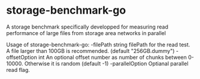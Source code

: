 # storage-benchmark-go
A storage benchmark specifically developped for measuring read performance of large files from storage area networks in parallel

 Usage of storage-benchmark-go:
   -filePath string
         filePath for the read test. A file larger than 100GB is recommended. (default "256GB.dummy")
   -offsetOption int
         An optional offset number as number of chunks between 0-10000. Otherwise it is random (default -1)
   -parallelOption
         Optianal parallel read flag.
